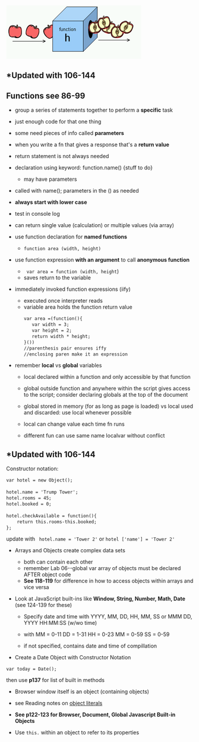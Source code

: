 ![function pic](images/Apple_slicing_function.png)


## *Updated with 106-144
## Functions see 86-99
+ group a series of statements together to perform a **specific** task
+ just enough code for that one thing
+ some need pieces of info called **parameters**
+ when you write a fn that gives a response that's a **return value**
+ return statement is not always needed
+ declaration using keyword: function.name() {stuff to do}
    - may have parameters
+ called with name(); parameters in the () as needed
+ **always start with lower case**
+ test in console log
+ can return single value (calculation) or multiple values (via array)
+ use function declaration for **named functions**

    - `function area (width, height)`
+ use function expression **with an argument** to call **anonymous function**
    - ` var area = function (width, height`)
    - saves return to the variable

+ immediately invoked function expressions (iify)
    - executed once interpreter reads
    - variable area holds the function return value
         ```
        var area =(function(){
            var width = 3;
            var height = 2;
            return width * height;
        }()) 
        //parenthesis pair ensures iffy
        //enclosing paren make it an expression
        ```
+ remember **local** vs **global** variables
    - local declared within a function and only accessible by that function

    - global outside function and anywhere within the script gives access to the script; consider declaring globals at the top of the document

    - global stored in memory (for as long as page is loaded) vs local used and discarded:  use local whenever possible

    - local can change value each time fn runs

    - different fun can use same name localvar without conflict



## *Updated with 106-144

Constructor notation:
```
var hotel = new Object();

hotel.name = 'Trump Tower';
hotel.rooms = 45;
hotel.booked = 0;

hotel.checkAvailable = function(){
    return this.rooms-this.booked;
};
```
update with ` hotel.name = 'Tower 2'` or `hotel ['name'] = 'Tower 2'`

+ Arrays and Objects create complex data sets
    - both can contain each other
    - remember Lab 06--global var array of objects must be declared AFTER object code
    - **See 118-119** for difference in how to access objects within arrays and vice versa

+  Look at JavaScript built-ins like **Window, String, Number, Math, Date** (see 124-139 for these)

    - Specify date and time with YYYY, MM, DD, HH, MM, SS or MMM DD, YYYY HH:MM:SS (w/wo time)

    - with MM = 0-11 DD = 1-31 HH = 0-23 MM = 0-59 SS = 0-59

    - if not specified, contains date and time of compillation

+ Create a Date Object with Constructor Notation
```
var today = Date();
```
then use **p137** for list of built in methods

+ Browser window itself is an object (containing objects)

+ see Reading notes on [object literals](object-literals.md)

+  **See p122-123 for Browser, Document, Global Javascript Built-in Objects**

+ Use `this.` within an object to refer to its properties 

